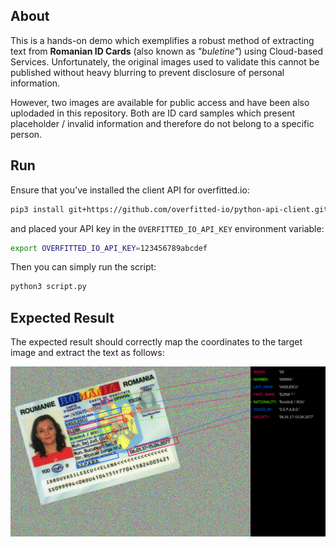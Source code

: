 ## About

This is a hands-on demo which exemplifies a robust method of extracting text from **Romanian ID Cards** (also known as *"buletine"*) using Cloud-based Services.
Unfortunately, the original images used to validate this cannot be published without heavy blurring to prevent disclosure of personal information.

However, two images are available for public access and have been also uplodaded in this repository. Both are ID card samples which present placeholder / invalid information and therefore do not belong to a specific person.


## Run

Ensure that you've installed the client API for overfitted.io:

```bash
pip3 install git+https://github.com/overfitted-io/python-api-client.git
```

and placed your API key in the `OVERFITTED_IO_API_KEY` environment variable:

```bash
export OVERFITTED_IO_API_KEY=123456789abcdef
```

Then you can simply run the script:

```bash
python3 script.py
```


## Expected Result

The expected result should correctly map the coordinates to the target image and extract the text as follows:

![Result of Text Extraction process from a Romanian ID Card](outputs/target.png)


